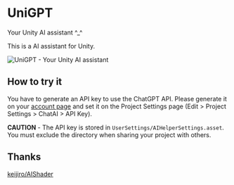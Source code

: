 # UniGPT
Your Unity AI assistant ^_^

This is a AI assistant for Unity.

![UniGPT - Your Unity AI assistant](https://i.postimg.cc/DwznCqTf/unigpt.png)

## How to try it

You have to generate an API key to use the ChatGPT API.
Please generate it on your [account page](https://platform.openai.com/account/api-keys)
and set it on the Project Settings page (Edit > Project Settings > ChatAI > API Key).

**CAUTION** - The API key is stored in `UserSettings/AIHelperSettings.asset`.
You must exclude the directory when sharing your project with others.

## Thanks
 [keijiro/AIShader](https://github.com/keijiro/AIShader)